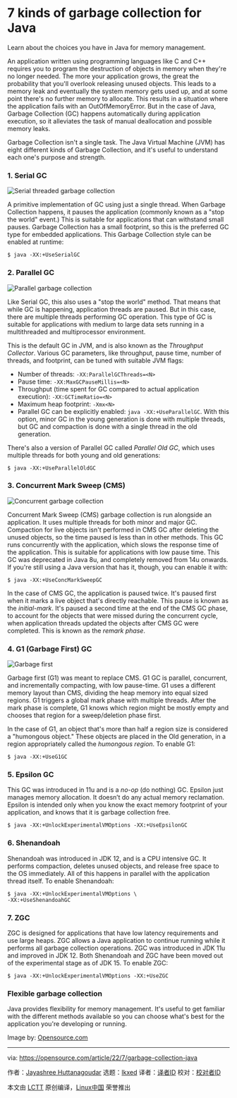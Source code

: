 [#]: subject: "7 kinds of garbage collection for Java"
[#]: via: "https://opensource.com/article/22/7/garbage-collection-java"
[#]: author: "Jayashree Huttanagoudar https://opensource.com/users/jayashree-huttanagoudar"
[#]: collector: "lkxed"
[#]: translator: "Veryzzj"
[#]: reviewer: " "
[#]: publisher: " "
[#]: url: " "

7 kinds of garbage collection for Java
======
Learn about the choices you have in Java for memory management.

An application written using programming languages like C and C++ requires you to program the destruction of objects in memory when they're no longer needed. The more your application grows, the great the probability that you'll overlook releasing unused objects. This leads to a memory leak and eventually the system memory gets used up, and at some point there's no further memory to allocate. This results in a situation where the application fails with an OutOfMemoryError. But in the case of Java, Garbage Collection (GC) happens automatically during application execution, so it alleviates the task of manual deallocation and possible memory leaks.

Garbage Collection isn't a single task. The Java Virtual Machine (JVM) has eight different kinds of Garbage Collection, and it's useful to understand each one's purpose and strength.

### 1. Serial GC

![Serial threaded garbage collection][1]

A primitive implementation of GC using just a single thread. When Garbage Collection happens, it pauses the application (commonly known as a "stop the world" event.) This is suitable for applications that can withstand small pauses. Garbage Collection has a small footprint, so this is the preferred GC type for embedded applications. This Garbage Collection style can be enabled at runtime:

```
$ java -XX:+UseSerialGC
```

### 2. Parallel GC

![Parallel garbage collection][2]

Like Serial GC, this also uses a "stop the world" method. That means that while GC is happening, application threads are paused. But in this case, there are multiple threads performing GC operation. This type of GC is suitable for applications with medium to large data sets running in a multithreaded and multiprocessor environment.

This is the default GC in JVM, and is also known as the *Throughput Collector*. Various GC parameters, like throughput, pause time, number of threads, and footprint, can be tuned with suitable JVM flags:

* Number of threads: `-XX:ParallelGCThreads=<N>`
* Pause time: `-XX:MaxGCPauseMillis=<N>`
* Throughput (time spent for GC compared to actual application execution): `-XX:GCTimeRatio=<N>`
* Maximum heap footprint: `-Xmx<N>`
* Parallel GC can be explicitly enabled: `java -XX:+UseParallelGC`. With this option, minor GC in the young generation is done with multiple threads, but GC and compaction is done with a single thread in the old generation.

There's also a version of Parallel GC called *Parallel Old GC*, which uses multiple threads for both young and old generations:

```
$ java -XX:+UseParallelOldGC
```

### 3. Concurrent Mark Sweep (CMS)

![Concurrent garbage collection][3]

Concurrent Mark Sweep (CMS) garbage collection is run alongside an application. It uses multiple threads for both minor and major GC. Compaction for live objects isn't performed in CMS GC after deleting the unused objects, so the time paused is less than in other methods. This GC runs concurrently with the application, which slows the response time of the application. This is suitable for applications with low pause time. This GC was deprecated in Java 8u, and completely removed from 14u onwards. If you're still using a Java version that has it, though, you can enable it with:

```
$ java -XX:+UseConcMarkSweepGC
```

In the case of CMS GC, the application is paused twice. It's paused first when it marks a live object that's directly reachable. This pause is known as the *initial-mark*. It's paused a second time at the end of the CMS GC phase, to account for the objects that were missed during the concurrent cycle, when application threads updated the objects after CMS GC were completed. This is known as the *remark phase*.

### 4. G1 (Garbage First) GC

![Garbage first][4]

Garbage first (G1) was meant to replace CMS. G1 GC is parallel, concurrent, and incrementally compacting, with low pause-time. G1 uses a different memory layout than CMS, dividing the heap memory into equal sized regions. G1 triggers a global mark phase with multiple threads. After the mark phase is complete, G1 knows which region might be mostly empty and chooses that region for a sweep/deletion phase first.

In the case of G1, an object that's more than half a region size is considered a "humongous object." These objects are placed in the Old generation, in a region appropriately called the *humongous region*. To enable G1:

```
$ java -XX:+UseG1GC
```

### 5. Epsilon GC

This GC was introduced in 11u and is a *no-op* (do nothing) GC. Epsilon just manages memory allocation. It doesn’t do any actual memory reclamation. Epsilon is intended only when you know the exact memory footprint of your application, and knows that it is garbage collection free.

```
$ java -XX:+UnlockExperimentalVMOptions -XX:+UseEpsilonGC
```

### 6. Shenandoah

Shenandoah was introduced in JDK 12, and is a CPU intensive GC. It performs compaction, deletes unused objects, and release free space to the OS immediately. All of this happens in parallel with the application thread itself. To enable Shenandoah:

```
$ java -XX:+UnlockExperimentalVMOptions \ 
-XX:+UseShenandoahGC
```

### 7. ZGC

ZGC is designed for applications that have low latency requirements and use large heaps. ZGC allows a Java application to continue running while it performs all garbage collection operations. ZGC was introduced in JDK 11u and improved in JDK 12. Both Shenandoah and ZGC have been moved out of the experimental stage as of JDK 15. To enable ZGC:

```
$ java -XX:+UnlockExperimentalVMOptions -XX:+UseZGC
```

### Flexible garbage collection

Java provides flexibility for memory management. It's useful to get familiar with the different methods available so you can choose what's best for the application you're developing or running.

Image by: [Opensource.com][5]

--------------------------------------------------------------------------------

via: https://opensource.com/article/22/7/garbage-collection-java

作者：[Jayashree Huttanagoudar][a]
选题：[lkxed][b]
译者：[译者ID](https://github.com/译者ID)
校对：[校对者ID](https://github.com/校对者ID)

本文由 [LCTT](https://github.com/LCTT/TranslateProject) 原创编译，[Linux中国](https://linux.cn/) 荣誉推出

[a]: https://opensource.com/users/jayashree-huttanagoudar
[b]: https://github.com/lkxed
[1]: https://opensource.com/sites/default/files/2022-07/jaya-java-gc-serial.webp
[2]: https://opensource.com/sites/default/files/2022-07/jaya-java-gc-parallel.webp
[3]: https://opensource.com/sites/default/files/2022-07/jaya-java-gc-concurrent.webp
[4]: https://opensource.com/sites/default/files/2022-07/g1.png
[5]: https://opensource.com/home-page-new
